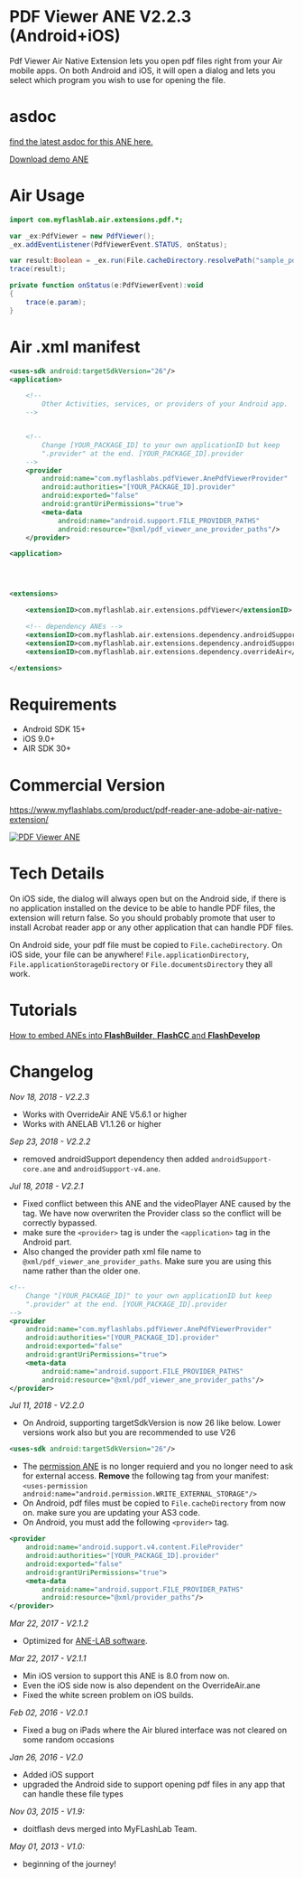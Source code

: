 # PDF Viewer ANE V2.2.3 (Android+iOS)
Pdf Viewer Air Native Extension lets you open pdf files right from your Air mobile apps. On both Android and iOS, it will open a dialog and lets you select which program you wish to use for opening the file. 

# asdoc
[find the latest asdoc for this ANE here.](http://myflashlab.github.io/asdoc/com/myflashlab/air/extensions/pdf/package-detail.html)

[Download demo ANE](https://github.com/myflashlab/PDF-ANE/tree/master/AIR/lib)

# Air Usage
```actionscript
import com.myflashlab.air.extensions.pdf.*;

var _ex:PdfViewer = new PdfViewer();
_ex.addEventListener(PdfViewerEvent.STATUS, onStatus);

var result:Boolean = _ex.run(File.cacheDirectory.resolvePath("sample_pdfViewer_ane.pdf"));
trace(result);

private function onStatus(e:PdfViewerEvent):void
{
	trace(e.param);
}
```

# Air .xml manifest
```xml
<uses-sdk android:targetSdkVersion="26"/>
<application>

    <!--
        Other Activities, services, or providers of your Android app.
    -->


    <!--
        Change [YOUR_PACKAGE_ID] to your own applicationID but keep
        ".provider" at the end. [YOUR_PACKAGE_ID].provider
    -->
    <provider
        android:name="com.myflashlabs.pdfViewer.AnePdfViewerProvider"
        android:authorities="[YOUR_PACKAGE_ID].provider"
        android:exported="false"
        android:grantUriPermissions="true">
        <meta-data
            android:name="android.support.FILE_PROVIDER_PATHS"
            android:resource="@xml/pdf_viewer_ane_provider_paths"/>
    </provider>

<application>




<extensions>

	<extensionID>com.myflashlab.air.extensions.pdfViewer</extensionID>

	<!-- dependency ANEs -->
	<extensionID>com.myflashlab.air.extensions.dependency.androidSupport.core</extensionID>
	<extensionID>com.myflashlab.air.extensions.dependency.androidSupport.v4</extensionID>
	<extensionID>com.myflashlab.air.extensions.dependency.overrideAir</extensionID>

</extensions>
```

# Requirements
* Android SDK 15+
* iOS 9.0+
* AIR SDK 30+

# Commercial Version
https://www.myflashlabs.com/product/pdf-reader-ane-adobe-air-native-extension/

[![PDF Viewer ANE](https://www.myflashlabs.com/wp-content/uploads/2015/11/product_adobe-air-ane-extension-pdf-2018-595x738.jpg)](https://www.myflashlabs.com/product/pdf-reader-ane-adobe-air-native-extension/)

# Tech Details
On iOS side, the dialog will always open but on the Android side, if there is no application installed on the device to be able to handle PDF files, the extension will return false. So you should probably promote that user to install Acrobat reader app or any other application that can handle PDF files.

On Android side, your pdf file must be copied to ```File.cacheDirectory```. On iOS side, your file can be anywhere! ```File.applicationDirectory```, ```File.applicationStorageDirectory``` or ```File.documentsDirectory``` they all work.

# Tutorials
[How to embed ANEs into **FlashBuilder**, **FlashCC** and **FlashDevelop**](https://www.youtube.com/watch?v=Oubsb_3F3ec&list=PL_mmSjScdnxnSDTMYb1iDX4LemhIJrt1O)  

# Changelog
*Nov 18, 2018 - V2.2.3*
* Works with OverrideAir ANE V5.6.1 or higher
* Works with ANELAB V1.1.26 or higher

*Sep 23, 2018 - V2.2.2*
* removed androidSupport dependency then added ```androidSupport-core.ane``` and ```androidSupport-v4.ane```.

*Jul 18, 2018 - V2.2.1*
* Fixed conflict between this ANE and the videoPlayer ANE caused by the <provider> tag. We have now overwriten the Provider class so the conflict will be correctly bypassed.
* make sure the ```<provider>``` tag is under the ```<application>``` tag in the Android part.
* Also changed the provider path xml file name to ```@xml/pdf_viewer_ane_provider_paths```. Make sure you are using this name rather than the older one.
```xml
<!--
    Change "[YOUR_PACKAGE_ID]" to your own applicationID but keep
    ".provider" at the end. [YOUR_PACKAGE_ID].provider
-->
<provider
    android:name="com.myflashlabs.pdfViewer.AnePdfViewerProvider"
    android:authorities="[YOUR_PACKAGE_ID].provider"
    android:exported="false"
    android:grantUriPermissions="true">
    <meta-data
        android:name="android.support.FILE_PROVIDER_PATHS"
        android:resource="@xml/pdf_viewer_ane_provider_paths"/>
</provider>
```

*Jul 11, 2018 - V2.2.0*
* On Android, supporting targetSdkVersion is now 26 like below. Lower versions work also but you are recommended to use V26
```xml
<uses-sdk android:targetSdkVersion="26"/>
```
* The [permission ANE](https://github.com/myflashlab/PermissionCheck-ANE/) is no longer requierd and you no longer need to ask for external access. **Remove** the following tag from your manifest: ```<uses-permission android:name="android.permission.WRITE_EXTERNAL_STORAGE"/>```
* On Android, pdf files must be copied to ```File.cacheDirectory``` from now on. make sure you are updating your AS3 code.
* On Android, you must add the following ```<provider>``` tag.
```xml
<provider
    android:name="android.support.v4.content.FileProvider"
    android:authorities="[YOUR_PACKAGE_ID].provider"
    android:exported="false"
    android:grantUriPermissions="true">
    <meta-data
        android:name="android.support.FILE_PROVIDER_PATHS"
        android:resource="@xml/provider_paths"/>
</provider>
```

*Mar 22, 2017 - V2.1.2*
* Optimized for [ANE-LAB software](https://github.com/myflashlab/ANE-LAB).

*Mar 22, 2017 - V2.1.1*
* Min iOS version to support this ANE is 8.0 from now on.
* Even the iOS side now is also dependent on the OverrideAir.ane
* Fixed the white screen problem on iOS builds.

*Feb 02, 2016 - V2.0.1*
* Fixed a bug on iPads where the Air blured interface was not cleared on some random occasions

*Jan 26, 2016 - V2.0*
* Added iOS support
* upgraded the Android side to support opening pdf files in any app that can handle these file types

*Nov 03, 2015 - V1.9:*
* doitflash devs merged into MyFLashLab Team.

*May 01, 2013 - V1.0:*
* beginning of the journey!